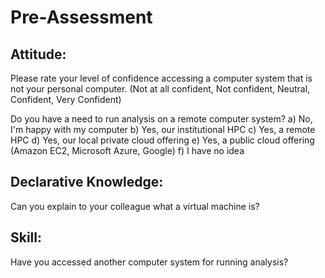 # Pre-Assessment

## Attitude:
Please rate your level of confidence accessing a computer system that is not your personal computer.
(Not at all confident, Not confident, Neutral, Confident, Very Confident)

Do you have a need to run analysis on a remote computer system?
    a) No, I'm happy with my computer
    b) Yes, our institutional HPC
    c) Yes, a remote HPC
    d) Yes, our local private cloud offering
    e) Yes, a public cloud offering (Amazon EC2, Microsoft Azure, Google)
    f) I have no idea

## Declarative Knowledge: 
Can you explain to your colleague what a virtual machine is?

## Skill:
Have you accessed another computer system for running analysis?
